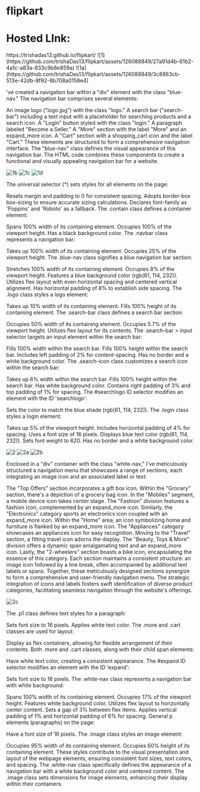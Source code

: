 # flipkart
<h1>Hosted LInk: </h1>
https://trishadas13.github.io/flipkart/
![1](https://github.com/trishaDas13/flipkart/assets/126088849/27a91d4b-61b2-4a1c-a83a-833c9b8e859a)
![1a](https://github.com/trishaDas13/flipkart/assets/126088849/3c8863cb-513e-42db-8f92-8b708a0158e4)

've created a navigation bar within a "div" element with the class "blue-nav." The navigation bar comprises several elements:

An image logo ("logo.jpg") with the class "logo."
A search bar ("search-bar") including a text input with a placeholder for searching products and a search icon.
A "Login" button styled with the class "login."
A paragraph labeled "Become a Seller."
A "More" section with the label "More" and an expand_more icon.
A "Cart" section with a shopping_cart icon and the label "Cart."
These elements are structured to form a comprehensive navigation interface. The "blue-nav" class defines the visual appearance of this navigation bar. The HTML code combines these components to create a functional and visually appealing navigation bar for a website.

![1b](https://github.com/trishaDas13/flipkart/assets/126088849/c9f4220f-58e5-40d3-928a-4171d0f41228)
![1c](https://github.com/trishaDas13/flipkart/assets/126088849/6f193564-24b0-4b9b-8b84-b57a704f2948)
![1d](https://github.com/trishaDas13/flipkart/assets/126088849/159d9633-a6c3-4be6-9a6e-43467480724d)

The universal selector (*) sets styles for all elements on the page:

Resets margin and padding to 0 for consistent spacing.
Adopts border-box box-sizing to ensure accurate sizing calculations.
Declares font-family as 'Poppins' and 'Roboto' as a fallback.
The .contain class defines a container element:

Spans 100% width of its containing element.
Occupies 100% of the viewport height.
Has a black background color.
The .navbar class represents a navigation bar:

Takes up 100% width of its containing element.
Occupies 25% of the viewport height.
The .blue-nav class signifies a blue navigation bar section:

Stretches 100% width of its containing element.
Occupies 8% of the viewport height.
Features a blue background color (rgb(61, 114, 232)).
Utilizes flex layout with even horizontal spacing and centered vertical alignment.
Has horizontal padding of 8% to establish side spacing.
The .logo class styles a logo element:

Takes up 10% width of its containing element.
Fills 100% height of its containing element.
The .search-bar class defines a search bar section:

Occupies 50% width of its containing element.
Occupies 5.7% of the viewport height.
Utilizes flex layout for its contents.
The .search-bar > input selector targets an input element within the search bar:

Fills 100% width within the search bar.
Fills 100% height within the search bar.
Includes left padding of 2% for content-spacing.
Has no border and a white background color.
The .search-icon class customizes a search icon within the search bar:

Takes up 6% width within the search bar.
Fills 100% height within the search bar.
Has white background color.
Contains right padding of 3% and top padding of 1% for spacing.
The #searchlogo ID selector modifies an element with the ID 'searchlogo':

Sets the color to match the blue shade (rgb(61, 114, 232)).
The .login class styles a login element:

Takes up 5% of the viewport height.
Includes horizontal padding of 4% for spacing.
Uses a font size of 16 pixels.
Displays blue text color (rgb(61, 114, 232)).
Sets font weight to 620.
Has no border and a white background color.

![2](https://github.com/trishaDas13/flipkart/assets/126088849/8cf4d65d-cb58-4997-af0c-773755c038e1)
![2a](https://github.com/trishaDas13/flipkart/assets/126088849/1852a687-214f-4fd9-a94d-a64194496e78)
![2b](https://github.com/trishaDas13/flipkart/assets/126088849/de2a9a32-ef43-4059-b38d-2e81c20d6ea4)

Enclosed in a "div" container with the class "white-nav," I've meticulously structured a navigation menu that showcases a range of sections, each integrating an image icon and an associated label or text:

The "Top Offers" section incorporates a gift box icon.
Within the "Grocery" section, there's a depiction of a grocery bag icon.
In the "Mobiles" segment, a mobile device icon takes center stage.
The "Fashion" division features a fashion icon, complemented by an expand_more icon.
Similarly, the "Electronics" category sports an electronics icon coupled with an expand_more icon.
Within the "Home" area, an icon symbolizing home and furniture is flanked by an expand_more icon.
The "Appliances" category showcases an appliances icon for easy recognition.
Moving to the "Travel" section, a fitting travel icon adorns the display.
The "Beauty, Toys & More" division offers a dynamic span amalgamating text and an expand_more icon.
Lastly, the "2-wheelers" section boasts a bike icon, encapsulating the essence of this category.
Each section maintains a consistent structure: an image icon followed by a line break, often accompanied by additional text labels or spans. Together, these meticulously designed sections synergize to form a comprehensive and user-friendly navigation menu. The strategic integration of icons and labels fosters swift identification of diverse product categories, facilitating seamless navigation through the website's offerings.

![2c](https://github.com/trishaDas13/flipkart/assets/126088849/a34bf0aa-0e29-43a2-876d-dcf1febb1773)

The .p1 class defines text styles for a paragraph:

Sets font size to 16 pixels.
Applies white text color.
The .more and .cart classes are used for layout:

Display as flex containers, allowing for flexible arrangement of their contents.
Both .more and .cart classes, along with their child span elements:

Have white text color, creating a consistent appearance.
The #expand ID selector modifies an element with the ID 'expand':

Sets font size to 16 pixels.
The .white-nav class represents a navigation bar with white background:

Spans 100% width of its containing element.
Occupies 17% of the viewport height.
Features white background color.
Utilizes flex layout to horizontally center content.
Sets a gap of 3% between flex items.
Applies vertical padding of 1% and horizontal padding of 6% for spacing.
General p elements (paragraphs) on the page:

Have a font size of 16 pixels.
The .image class styles an image element:

Occupies 95% width of its containing element.
Occupies 60% height of its containing element.
These styles contribute to the visual presentation and layout of the webpage elements, ensuring consistent font sizes, text colors, and spacing. The .white-nav class specifically defines the appearance of a navigation bar with a white background color and centered content. The .image class sets dimensions for image elements, enhancing their display within their containers.
